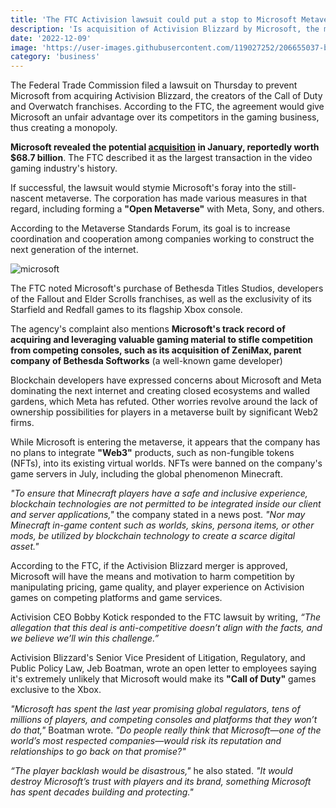 ```yaml
---
title: 'The FTC Activision lawsuit could put a stop to Microsoft Metaverse ambitions'
description: 'Is acquisition of Activision Blizzard by Microsoft, the makers of Call of Duty?'
date: '2022-12-09'
image: 'https://user-images.githubusercontent.com/119027252/206655037-ba89a109-88cd-4521-b2cb-fdaa6cde2749.jpg'
category: 'business'
---
```


The Federal Trade Commission filed a lawsuit on Thursday to prevent Microsoft from acquiring Activision Blizzard, the creators of the Call of Duty and Overwatch franchises. According to the FTC, the agreement would give Microsoft an unfair advantage over its competitors in the gaming business, thus creating a monopoly.


**Microsoft revealed the potential [acquisition](https://news.microsoft.com/2022/01/18/microsoft-to-acquire-activision-blizzard-to-bring-the-joy-and-community-of-gaming-to-everyone-across-every-device/) in January, reportedly worth $68.7 billion**. The FTC described it as the largest transaction in the video gaming industry's history.

If successful, the lawsuit would stymie Microsoft's foray into the still-nascent metaverse. The corporation has made various measures in that regard, including forming a **"Open Metaverse"** with Meta, Sony, and others.


According to the Metaverse Standards Forum, its goal is to increase coordination and cooperation among companies working to construct the next generation of the internet.

![microsoft](https://user-images.githubusercontent.com/119027252/206655230-0af76ef1-7e3c-4fd7-b690-303258df048a.jpg)

The FTC noted Microsoft's purchase of Bethesda Titles Studios, developers of the Fallout and Elder Scrolls franchises, as well as the exclusivity of its Starfield and Redfall games to its flagship Xbox console.

The agency's complaint also mentions **Microsoft's track record of acquiring and leveraging valuable gaming material to stifle competition from competing consoles, such as its acquisition of ZeniMax, parent company of Bethesda Softworks** (a well-known game developer)

Blockchain developers have expressed concerns about Microsoft and Meta dominating the next internet and creating closed ecosystems and walled gardens, which Meta has refuted. Other worries revolve around the lack of ownership possibilities for players in a metaverse built by significant Web2 firms.

While Microsoft is entering the metaverse, it appears that the company has no plans to integrate **"Web3"** products, such as non-fungible tokens (NFTs), into its existing virtual worlds. NFTs were banned on the company's game servers in July, including the global phenomenon Minecraft.

*"To ensure that Minecraft players have a safe and inclusive experience, blockchain technologies are not permitted to be integrated inside our client and server applications,"* the company stated in a news post. *"Nor may Minecraft in-game content such as worlds, skins, persona items, or other mods, be utilized by blockchain technology to create a scarce digital asset."*

According to the FTC, if the Activision Blizzard merger is approved, Microsoft will have the means and motivation to harm competition by manipulating pricing, game quality, and player experience on Activision games on competing platforms and game services.

Activision CEO Bobby Kotick responded to the FTC lawsuit by writing, *“The allegation that this deal is anti-competitive doesn’t align with the facts, and we believe we’ll win this challenge.”*


Activision Blizzard's Senior Vice President of Litigation, Regulatory, and Public Policy Law, Jeb Boatman, wrote an open letter to employees saying it's extremely unlikely that Microsoft would make its **"Call of Duty"** games exclusive to the Xbox.

*"Microsoft has spent the last year promising global regulators, tens of millions of players, and competing consoles and platforms that they won’t do that,"* Boatman wrote. *"Do people really think that Microsoft—one of the world’s most respected companies—would risk its reputation and relationships to go back on that promise?"*

*“The player backlash would be disastrous,"* he also stated. *"It would destroy Microsoft’s trust with players and its brand, something Microsoft has spent decades building and protecting."*
